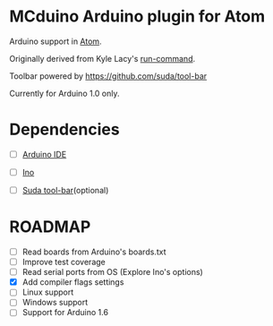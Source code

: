 # MCduino Arduino plugin for Atom
Arduino support in [Atom](http://atom.io).

Originally derived from Kyle Lacy's [run-command](https://github.com/kylewlacy/run-command).

Toolbar powered by https://github.com/suda/tool-bar

Currently for Arduino 1.0 only.

# Dependencies
- [ ] [Arduino IDE](http://arduino.cc)
- [ ] [Ino](http://inotool.org)
- [ ] [Suda tool-bar](https://github.com/suda/tool-bar)(optional)


# ROADMAP
- [ ] Read boards from Arduino's boards.txt
- [ ] Improve test coverage
- [ ] Read serial ports from OS (Explore Ino's options)
- [x] Add compiler flags settings
- [ ] Linux support
- [ ] Windows support
- [ ] Support for Arduino 1.6
